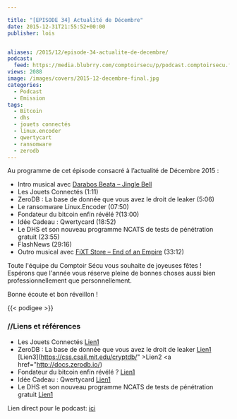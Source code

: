 ```yaml
---

title: "[EPISODE 34] Actualité de Décembre"
date: 2015-12-31T21:55:52+00:00
publisher: lois


aliases: /2015/12/episode-34-actualite-de-decembre/
podcast:
  feed: https://media.blubrry.com/comptoirsecu/p/podcast.comptoirsecu.fr/CSEC.EP34.2015-12-29.ACTU_DECEMBRE.mp3
views: 2088
image: /images/covers/2015-12-decembre-final.jpg
categories:
  - Podcast
  - Emission
tags:
  - Bitcoin
  - dhs
  - jouets connectés
  - linux.encoder
  - qwertycart
  - ransomware
  - zerodb
---
```



Au programme de cet épisode consacré à l’actualité de Décembre 2015 :

  * Intro musical avec [Darabos Beata – Jingle Bell](https://soundcloud.com/darabos-beata/10-jingle-bell)
  * Les Jouets Connectés (1:11)
  * ZeroDB : La base de donnée que vous avez le droit de leaker (5:06)
  * Le ransomware Linux.Encoder (07:50)
  * Fondateur du bitcoin enfin révélé ?(13:00)
  * Idée Cadeau : Qwertycard (18:52)
  * Le DHS et son nouveau programme NCATS de tests de pénétration gratuit (23:55)
  * FlashNews (29:16)
  * Outro musical avec [FiXT Store – End of an Empire](http://fixtstore.com/collections/end-of-an-empire) (33:12)

Toute l'équipe du Comptoir Sécu vous souhaite de joyeuses fêtes ! Espérons que l'année vous réserve pleine de bonnes choses aussi bien professionnellement que personnellement.

Bonne écoute et bon réveillon !



{{< podigee >}}






### //Liens et références

  * Les Jouets Connectés [Lien1](http://www.silicon.fr/vtech-et-hello-barbie-jouets-connectes-enfants-en-danger-133415.html)
  * ZeroDB : La base de donnée que vous avez le droit de leaker [Lien1](http://blog.zerodb.io/hello-world-zerodb-here/) [Lien3](https://css.csail.mit.edu/cryptdb/" >Lien2</a> <a href="http://docs.zerodb.io/)
  * Fondateur du bitcoin enfin révélé ? [Lien1](http://www.lemonde.fr/pixels/article/2015/12/09/le-fondateur-du-bitcoin-enfin-demasque_4827912_4408996.html)
  * Idée Cadeau : Qwertycard [Lien1](http://techcrunch.com/2015/12/07/qwertycards-is-a-wallet-sized-card-that-generate-secure-passwords/)
  * Le DHS et son nouveau programme NCATS de tests de pénétration gratuit [Lien1](http://krebsonsecurity.com/2015/12/dhs-giving-firms-free-penetration-tests/)

Lien direct pour le podcast: [ici](http://podcast.comptoirsecu.fr/CSEC.EP34.2015-12-29.ACTU_DECEMBRE.mp3)
